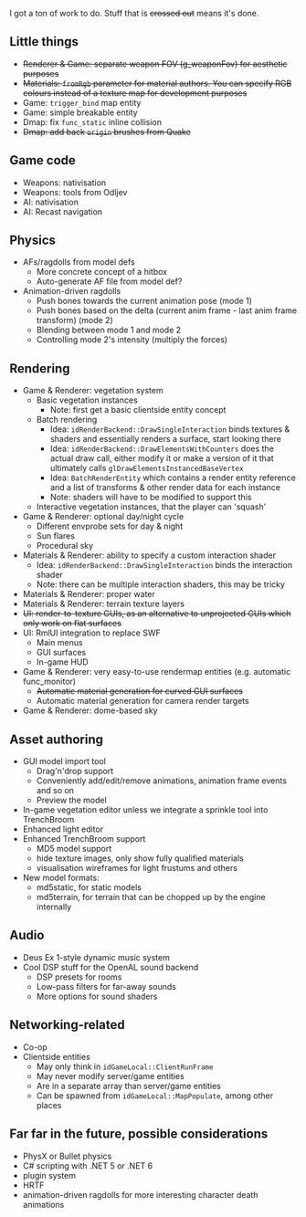 I got a ton of work to do. Stuff that is ~~crossed out~~ means it's done.   

## Little things

* ~~Renderer & Game: separate weapon FOV (g_weaponFov) for aesthetic purposes~~
* ~~Materials: `fromRgb` parameter for material authors. You can specify RGB colours instead of a texture map for development purposes~~
* Game: `trigger_bind` map entity
* Game: simple breakable entity
* Dmap: fix `func_static` inline collision
* ~~Dmap: add back `origin` brushes from Quake~~

## Game code

* Weapons: nativisation
* Weapons: tools from Odljev
* AI: nativisation
* AI: Recast navigation

## Physics

* AFs/ragdolls from model defs
    * More concrete concept of a hitbox
    * Auto-generate AF file from model def?
* Animation-driven ragdolls
    * Push bones towards the current animation pose (mode 1)
    * Push bones based on the delta (current anim frame - last anim frame transform) (mode 2)
    * Blending between mode 1 and mode 2
    * Controlling mode 2's intensity (multiply the forces)

## Rendering

* Game & Renderer: vegetation system
    * Basic vegetation instances
        * Note: first get a basic clientside entity concept
    * Batch rendering
        * Idea: `idRenderBackend::DrawSingleInteraction` binds textures & shaders and essentially renders a surface, start looking there
        * Idea: `idRenderBackend::DrawElementsWithCounters` does the actual draw call, either modify it or make a version of it that ultimately calls `glDrawElementsInstancedBaseVertex`
        * Idea: `BatchRenderEntity` which contains a render entity reference and a list of transforms & other render data for each instance
        * Note: shaders will have to be modified to support this
    * Interactive vegetation instances, that the player can 'squash'
* Game & Renderer: optional day/night cycle
    * Different envprobe sets for day & night
    * Sun flares
    * Procedural sky
* Materials & Renderer: ability to specify a custom interaction shader
    * Idea: `idRenderBackend::DrawSingleInteraction` binds the interaction shader
    * Note: there can be multiple interaction shaders, this may be tricky
* Materials & Renderer: proper water
* Materials & Renderer: terrain texture layers
* ~~UI: render-to-texture GUIs, as an alternative to unprojected GUIs which only work on flat surfaces~~
* UI: RmlUI integration to replace SWF
    * Main menus
    * GUI surfaces
    * In-game HUD
* Game & Renderer: very easy-to-use rendermap entities (e.g. automatic func_monitor)
    * ~~Automatic material generation for curved GUI surfaces~~
    * Automatic material generation for camera render targets
* Game & Renderer: dome-based sky

## Asset authoring

* GUI model import tool
    * Drag'n'drop support
    * Conveniently add/edit/remove animations, animation frame events and so on
    * Preview the model
* In-game vegetation editor unless we integrate a sprinkle tool into TrenchBroom
* Enhanced light editor
* Enhanced TrenchBroom support 
    * MD5 model support 
    * hide texture images, only show fully qualified materials
    * visualisation wireframes for light frustums and others
* New model formats:
    * md5static, for static models 
    * md5terrain, for terrain that can be chopped up by the engine internally

## Audio

* Deus Ex 1-style dynamic music system
* Cool DSP stuff for the OpenAL sound backend
    * DSP presets for rooms
    * Low-pass filters for far-away sounds
    * More options for sound shaders

## Networking-related

* Co-op
* Clientside entities
    * May only think in `idGameLocal::ClientRunFrame`
    * May never modify server/game entities
    * Are in a separate array than server/game entities
    * Can be spawned from `idGameLocal::MapPopulate`, among other places

## Far far in the future, possible considerations

* PhysX or Bullet physics
* C# scripting with .NET 5 or .NET 6
* plugin system
* HRTF
* animation-driven ragdolls for more interesting character death animations
